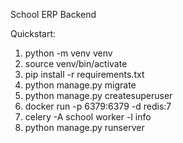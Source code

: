 School ERP Backend

Quickstart:
1. python -m venv venv
2. source venv/bin/activate
3. pip install -r requirements.txt
4. python manage.py migrate
5. python manage.py createsuperuser
6. docker run -p 6379:6379 -d redis:7
7. celery -A school worker -l info
8. python manage.py runserver
